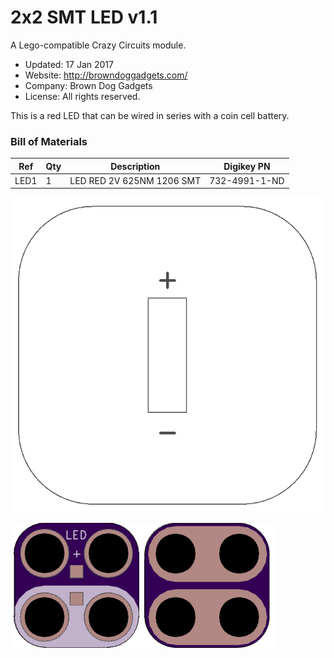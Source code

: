 <!--- start title --->
# 2x2 SMT LED v1.1
A Lego-compatible Crazy Circuits module.

- Updated: 17 Jan 2017
- Website: http://browndoggadgets.com/
- Company: Brown Dog Gadgets
- License: All rights reserved.

<!--- end title --->
This is a red LED that can be wired in series with a coin cell battery.

### Bill of Materials

<!--- bom start --->
|Ref|Qty|Description|Digikey PN|
|---|---|-----------|------|
|LED1|1|LED RED 2V 625NM 1206 SMT|732-4991-1-ND|


<!--- bom end --->
![Assembly Diagram](assembly.png)

![Gerber Preview](preview.png)


